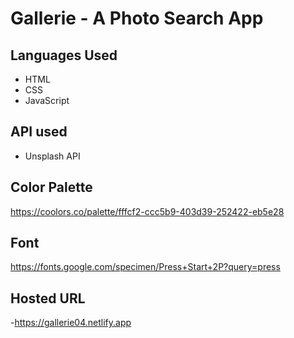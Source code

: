 # Gallerie - A Photo Search App

## Languages Used

- HTML
- CSS
- JavaScript

## API used
- Unsplash API

## Color Palette

https://coolors.co/palette/fffcf2-ccc5b9-403d39-252422-eb5e28

## Font

https://fonts.google.com/specimen/Press+Start+2P?query=press


## Hosted URL
-https://gallerie04.netlify.app